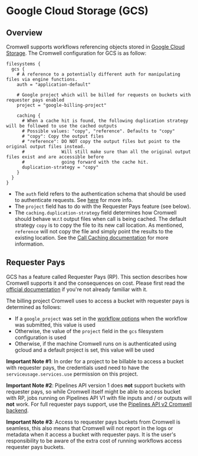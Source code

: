 # Google Cloud Storage (GCS)

## Overview 

Cromwell supports workflows referencing objects stored in [Google Cloud Storage](https://cloud.google.com/storage/).
The Cromwell configuration for GCS is as follow:

```hocon
filesystems {
  gcs {
    # A reference to a potentially different auth for manipulating files via engine functions.
    auth = "application-default"

    # Google project which will be billed for requests on buckets with requester pays enabled
    project = "google-billing-project"

    caching {
      # When a cache hit is found, the following duplication strategy will be followed to use the cached outputs
      # Possible values: "copy", "reference". Defaults to "copy"
      # "copy": Copy the output files
      # "reference": DO NOT copy the output files but point to the original output files instead.
      #              Will still make sure than all the original output files exist and are accessible before
      #              going forward with the cache hit.
      duplication-strategy = "copy"
    }
  }
}
```

- The `auth` field refers to the authentication schema that should be used to authenticate requests. See [here](../backends/Google.md) for more info.
- The `project` field has to do with the Requester Pays feature (see below).
- The `caching.duplication-strategy` field determines how Cromwell should behave w.r.t output files when call is being cached. The default strategy `copy` is to copy the file to its new call location. As mentioned, `reference` will not copy the file and simply point the results to the existing location.
See the [Call Caching documentation](../CallCaching.md) for more information.

## Requester Pays

GCS has a feature called Requester Pays (RP). This section describes how Cromwell supports it and the consequences on cost. Please first read the [official documentation](https://cloud.google.com/storage/docs/requester-pays) if you're not already familiar with it.

The billing project Cromwell uses to access a bucket with requester pays is determined as follows:

- If a `google_project` was set in the [workflow options](../wf_options/Google.md) when the workflow was submitted, this value is used
- Otherwise, the value of the `project` field in the `gcs` filesystem configuration is used
- Otherwise, if the machine Cromwell runs on is authenticated using gcloud and a default project is set, this value will be used

**Important Note #1**: In order for a project to be billable to access a bucket with requester pays, the credentials used need to have the `serviceusage.services.use` permission on this project. 

**Important Note #2**: Pipelines API version 1 does **not** support buckets with requester pays, so while Cromwell itself might be able to access bucket with RP, jobs running on Pipelines API V1 with file inputs and / or outputs will **not** work.
For full requester pays support, use the [Pipelines API v2 Cromwell backend](https://github.com/broadinstitute/cromwell/blob/develop/CHANGELOG.md#pipelines-api-v2). 

**Important Note #3**: Access to requester pays buckets from Cromwell is seamless, this also means that Cromwell will not report in the logs or metadata when it access a bucket with requester pays. It is the user's responsibility to be aware of the extra cost of running workflows access requester pays buckets.
